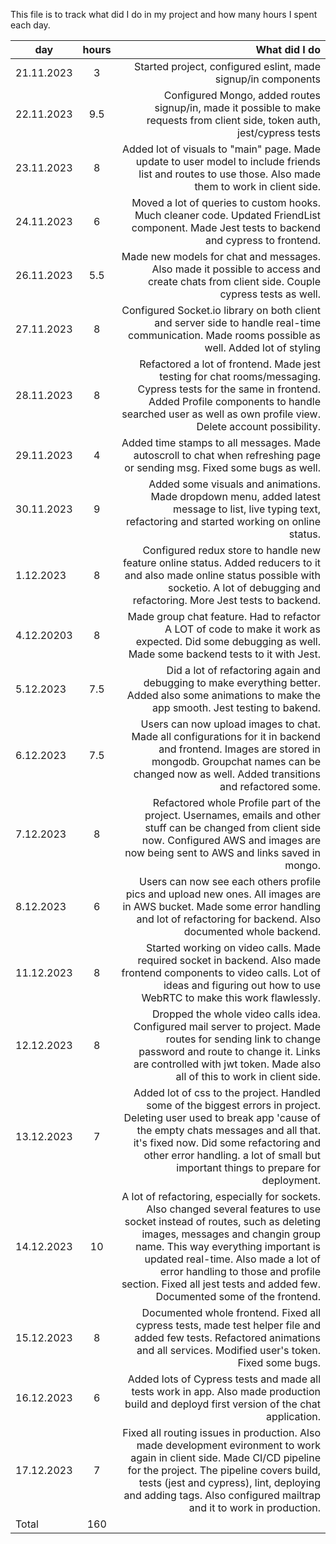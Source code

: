 This file is to track what did I do in my project and how many hours I spent each day.

| day        | hours           | What did I do  |
| ---------- |:---------------:| --------------:|
| 21.11.2023 |        3        | Started project, configured eslint, made signup/in components |
| 22.11.2023 |       9.5       | Configured Mongo, added routes signup/in, made it possible to make requests from client side, token auth, jest/cypress tests|
| 23.11.2023 |        8        | Added lot of visuals to "main" page. Made update to user model to include friends list and routes to use those. Also made them to work in client side.|
| 24.11.2023 |        6        | Moved a lot of queries to custom hooks. Much cleaner code. Updated FriendList component. Made Jest tests to backend and cypress to frontend. |
| 26.11.2023 |       5.5       | Made new models for chat and messages. Also made it possible to access and create chats from client side. Couple cypress tests as well. |
| 27.11.2023 |        8        | Configured Socket.io library on both client and server side to handle real-time communication. Made rooms possible as well. Added lot of styling |
| 28.11.2023 |        8        | Refactored a lot of frontend. Made jest testing for chat rooms/messaging. Cypress tests for the same in frontend. Added Profile components to handle searched user as well as own profile view. Delete account possibility. |
| 29.11.2023 |        4        | Added time stamps to all messages. Made autoscroll to chat when refreshing page or sending msg. Fixed some bugs as well.|
| 30.11.2023 |        9        | Added some visuals and animations. Made dropdown menu, added latest message to list, live typing text, refactoring and started working on online status. |
| 1.12.2023  |        8        | Configured redux store to handle new feature online status. Added reducers to it and also made online status possible with socketio. A lot of debugging and refactoring. More Jest tests to backend. |
| 4.12.20203 |        8        | Made group chat feature. Had to refactor A LOT of code to make it work as expected. Did some debugging as well. Made some backend tests to it with Jest.|
| 5.12.2023  |       7.5       | Did a lot of refactoring again and debugging to make everything better. Added also some animations to make the app smooth. Jest testing to bakend. |
| 6.12.2023  |       7.5       | Users can now upload images to chat. Made all configurations for it in backend and frontend. Images are stored in mongodb. Groupchat names can be changed now as well. Added transitions and refactored some. |
| 7.12.2023  |        8        | Refactored whole Profile part of the project. Usernames, emails and other stuff can be changed from client side now. Configured AWS and images are now being sent to AWS and links saved in mongo. |
| 8.12.2023  |        6        | Users can now see each others profile pics and upload new ones. All images are in AWS bucket. Made some error handling and lot of refactoring for backend. Also documented whole backend.
| 11.12.2023 |        8        | Started working on video calls. Made required socket in backend. Also made frontend components to video calls. Lot of ideas and figuring out how to use WebRTC to make this work flawlessly. |
| 12.12.2023 |        8        | Dropped the whole video calls idea. Configured mail server to project. Made routes for sending link to change password and route to change it. Links are controlled with jwt token. Made also all of this to work in client side. |
| 13.12.2023 |        7        | Added lot of css to the project. Handled some of the biggest errors in project. Deleting user used to break app 'cause of the empty chats messages and all that. it's fixed now. Did some refactoring and other error handling. a lot of small but important things to prepare for deployment. |
| 14.12.2023 |       10        | A lot of refactoring, especially for sockets. Also changed several features to use socket instead of routes, such as deleting images, messages and changin group name. This way everything important is updated real-time. Also made a lot of error handling to those and profile section. Fixed all jest tests and added few. Documented some of the frontend.
| 15.12.2023 |        8        | Documented whole frontend. Fixed all cypress tests, made test helper file and added few tests. Refactored animations and all services. Modified user's token. Fixed some bugs. |
| 16.12.2023 |        6        | Added lots of Cypress tests and made all tests work in app. Also made production build and deployd first version of the chat application. |
| 17.12.2023 |        7        | Fixed all routing issues in production. Also made development evironment to work again in client side. Made CI/CD pipeline for the project. The pipeline covers build, tests (jest and cypress), lint, deploying and adding tags. Also configured mailtrap and it to work in production.|
|   Total    |       160        |